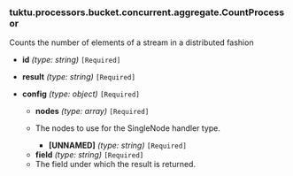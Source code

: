 ### tuktu.processors.bucket.concurrent.aggregate.CountProcessor
Counts the number of elements of a stream in a distributed fashion

  * **id** *(type: string)* `[Required]`

  * **result** *(type: string)* `[Required]`

  * **config** *(type: object)* `[Required]`

    * **nodes** *(type: array)* `[Required]`
    - The nodes to use for the SingleNode handler type.
 
      * **[UNNAMED]** *(type: string)* `[Required]`

    * **field** *(type: string)* `[Required]`
    - The field under which the result is returned.
 
